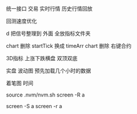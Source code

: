 统一接口  交易 实时行情 历史行情回放    

回测速度优化  

d 把信号整理到 外面  全放指标文件夹 


chart 删除 startTick  换成 timeArr
chart 删除 右键合约


3D指标 上涨下跌横盘  双顶双底

实盘 波动图 预先加载几个小时的数据 

着笔图  时间


source .nvm/nvm.sh
screen -R a

screen -S a
screen -r a 